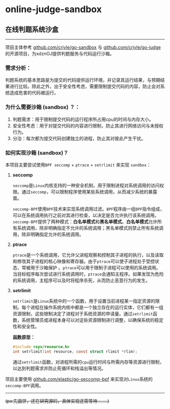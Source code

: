 # online-judge-sandbox 

## 在线判题系统沙盒

------

项目主体参考 [github.com/criyle/go-sandbox](https://github.com/criyle/go-sandbox) 与 [github.com/criyle/go-judge](https://github.com/criyle/go-judge) 的开源项目，为xdznOJ提供判题服务与代码运行沙箱。

### 需求分析：

判题系统的基本思路是为提交的代码提供运行环境，并记录其运行结果，与预期结果进行比较。除此之外，出于安全性考虑，需要限制提交代码的内容，防止会对系统造成危害的代码被运行。

### 为什么需要**沙箱 (sandbox)** ？：

1. 判题需求：用于限制提交代码的运行程序所占用cpu的时间与内存大小。
2. 安全性考虑：用于对提交代码的内容进行限制，防止其进行网络访问与未授权行为。
3. 分治：每次都为提交代码创建独立的进程，防止其对彼此产生干扰。

### 如何实现**沙箱 (sandbox)**？

本项目主要尝试使用`BPF seccomp` + `ptrace` + `setrlimit` 来实现 `sandbox`：

1. **seccomp**

   `seccomp`是`Linux`内核支持的一种安全机制，用于限制进程对系统调用的访问权限。通过`seccomp`，可以限制程序使用某些系统调用，从而减少系统的暴露面。

   `seccomp-BPF`使用`BPF`技术来实现系统调用过滤。`BPF`程序由一组`BPF`指令组成，可以在系统调用执行之前对其进行检查，以决定是否允许执行该系统调用。`seccomp-BPF`提供了两种模式：**白名单模式**和**黑名单模式**。**白名单模式**允许所有系统调用，除非明确指定不允许的系统调用；黑名单模式则禁止所有系统调用，除非明确指定允许的系统调用。

2. **ptrace**

   `ptrace`是一个系统调用，它允许父进程观察和控制其子进程的执行，以及读取和修改其子进程的核心映像和寄存器。由于`ptrace`可以使子进程处于受控状态，常被用于沙箱保护 。`ptrace`可以用于限制子进程可以使用的系统调用。当目标程序每次尝试进行系统调用时，`ptrace`会通知主程序。如果发现为危险的系统调用，主程序可以及时将程序杀死，从而防止恶意行为的发生。

3. **setrlimit**

   `setrlimit`是`Linux`系统中的一个函数，用于设置当前进程某一指定资源的限制。每个进程在操作系统内核中都是一个独立存在的运行实体，它们都有一组资源限制，这些限制决定了进程对于系统资源的申请量。通过`setrlimit`函数，系统管理员或进程本身可以对这些资源限制进行调整，以确保系统的稳定性和安全性。

   **函数原型：**

   ```c
   #include <sys/resource.h>
   int setrlimit(int resource, const struct rlimit *rlim);
   ```

   通过`setrlimit`函数，对进程所需的`cpu`运行时间与所需内存等资源进行限制，以达到判题需求并防止死循环和栈溢出等情况。

项目主要使用 [github.com/elastic/go-seccomp-bpf](github.com/elastic/go-seccomp-bpf) 来实现对`Linux`系统的`seccomp-BPF`调用。

------

~~(ps:先画饼，还在研究源码，具体实现还需等待........)~~
